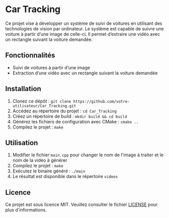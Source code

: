 # Car Tracking

Ce projet vise à développer un système de suivi de voitures en utilisant des technologies de vision par ordinateur. Le système est capable de suivre une voiture à partir d’une image de celle-ci. Il permet d’extraire une vidéo avec un rectangle suivant la voiture demandée.

## Fonctionnalités

- Suivi de voitures à partir d’une image
- Extraction d’une vidéo avec un rectangle suivant la voiture demandée

## Installation

1. Clonez ce dépôt : `git clone https://github.com/votre-utilisateur/Car_Tracking.git`
2. Accédez au répertoire du projet : `cd Car_Tracking`
3. Créez un répertoire de build : `mkdir build && cd build`
4. Générez les fichiers de configuration avec CMake : `cmake ..`
5. Compilez le projet : `make`

## Utilisation

1. Modifier le fichier `main.cpp` pour changer le nom de l'image à traiter et le nom de la vidéo à générer
2. Compilez le projet : `make`
3. Exécutez le binaire généré : `./main`
4. Le résultat est disponible dans le répertoire `videos`

## Licence

Ce projet est sous licence MIT. Veuillez consulter le fichier [LICENSE](LICENSE) pour plus d'informations.
